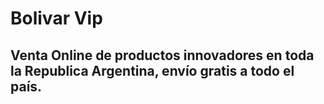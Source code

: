 # Bolivar Vip
## Venta Online de productos innovadores en toda la Republica Argentina, envío gratis a todo el país.
